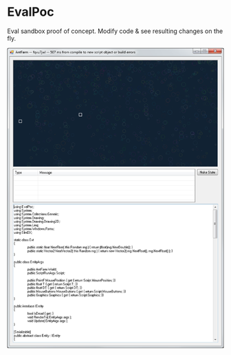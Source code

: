 # EvalPoc
Eval sandbox proof of concept.  Modify code &amp; see resulting changes on the fly.

![Screenshot](https://raw.githubusercontent.com/MaulingMonkey/EvalPoc/master/.projnfo/screenshots/Untitled.png)

